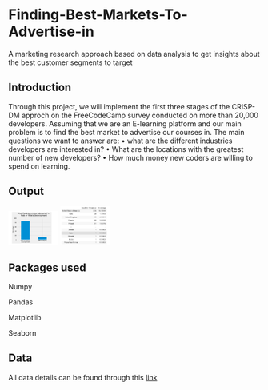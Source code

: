 # Finding-Best-Markets-To-Advertise-in
A marketing research approach based on data analysis to get insights about the best customer segments to target


## Introduction

Through this project, we will implement the first three stages of the CRISP-DM approch on the FreeCodeCamp survey conducted on more than 20,000 developers.
Assuming that we are an E-learning platform and our main problem is to find the best market to advertise our courses in.
The main questions we want to answer are:
•	what are the different industries developers are interested in?
•	What are the locations with the greatest number of new developers?
•	How much money new coders are willing to spend on learning.

## Output

<img src = 'images/out1.PNG' width = 100 > 

<img src = 'images/out2.PNG' width = 100 >

## Packages used

Numpy

Pandas

Matplotlib

Seaborn


## Data
 
All data details can be found through this <a href = 'https://github.com/freeCodeCamp/2017-new-coder-survey/' >link</a>